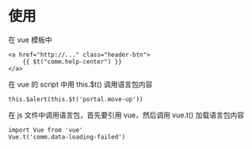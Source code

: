 # 使用

在 vue 模板中

```
<a href="http://..." class="header-btn">
    {{ $t("comm.help-center") }}
</a>
```

在 vue 的 script 中用 this.$t\(\) 调用语言包内容

```
this.$alert(this.$t('portal.move-up'))
```

在 js 文件中调用语言包，首先要引用 vue，然后调用 vue.t\(\) 加载语言包内容

```
import Vue from 'vue'
Vue.t('comm.data-loading-failed')
```



